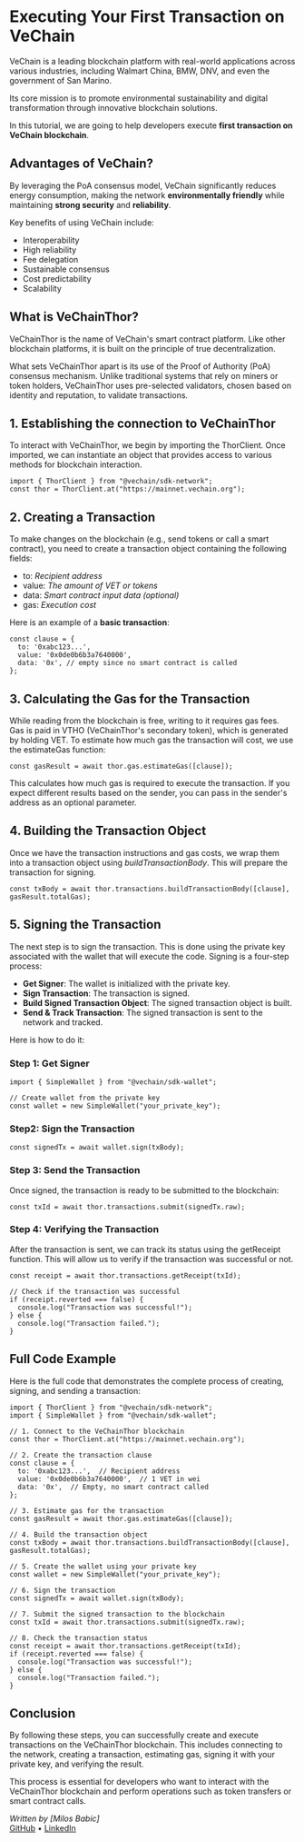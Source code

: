 
# Executing Your First Transaction on VeChain

VeChain is a leading blockchain platform with real-world applications across various industries, including Walmart China, BMW, DNV, and even the government of San Marino.

Its core mission is to promote environmental sustainability and digital transformation through innovative blockchain solutions.

In this tutorial, we are going to help developers execute **first transaction on VeChain blockchain**.

## Advantages of VeChain? 

By leveraging the PoA consensus model, VeChain significantly reduces energy consumption, making the network **environmentally friendly** while maintaining **strong security** and **reliability**.

Key benefits of using VeChain include:
- Interoperability
- High reliability
- Fee delegation
- Sustainable consensus
- Cost predictability
- Scalability

## What is VeChainThor? 

VeChainThor is the name of VeChain's smart contract platform. Like other blockchain platforms, it is built on the principle of true decentralization.

What sets VeChainThor apart is its use of the Proof of Authority (PoA) consensus mechanism. Unlike traditional systems that rely on miners or token holders, VeChainThor uses pre-selected validators, chosen based on identity and reputation, to validate transactions.


## 1. Establishing the connection to VeChainThor

To interact with VeChainThor, we begin by importing the ThorClient. Once imported, we can instantiate an object that provides access to various methods for blockchain interaction. 

```
import { ThorClient } from "@vechain/sdk-network";
const thor = ThorClient.at("https://mainnet.vechain.org");
```

## 2. Creating a Transaction
To make changes on the blockchain (e.g., send tokens or call a smart contract), you need to create a transaction object containing the following fields: 

- to: *Recipient address*
- value: *The amount of VET or tokens*
- data: *Smart contract input data (optional)*
- gas: *Execution cost* 

Here is an example of a **basic transaction**:

```
const clause = {
  to: '0xabc123...', 
  value: '0x0de0b6b3a7640000',
  data: '0x', // empty since no smart contract is called
};
```

## 3. Calculating the Gas for the Transaction

While reading from the blockchain is free, writing to it requires gas fees. Gas is paid in VTHO (VeChainThor's secondary token), which is generated by holding VET. To estimate how much gas the transaction will cost, we use the estimateGas function:

```
const gasResult = await thor.gas.estimateGas([clause]);
```

This calculates how much gas is required to execute the transaction. If you expect different results based on the sender, you can pass in the sender's address as an optional parameter.

## 4. Building the Transaction Object
Once we have the transaction instructions and gas costs, we wrap them into a transaction object using *buildTransactionBody*. This will prepare the transaction for signing.

```
const txBody = await thor.transactions.buildTransactionBody([clause], gasResult.totalGas);
```

## 5. Signing the Transaction
The next step is to sign the transaction. This is done using the private key associated with the wallet that will execute the code. Signing is a four-step process:

- **Get Signer**: The wallet is initialized with the private key.
- **Sign Transaction**: The transaction is signed.
- **Build Signed Transaction Object**: The signed transaction object is built.
- **Send & Track Transaction**: The signed transaction is sent to the network and tracked.

Here is how to do it:

### Step 1: Get Signer
```
import { SimpleWallet } from "@vechain/sdk-wallet";

// Create wallet from the private key
const wallet = new SimpleWallet("your_private_key");
```
### Step2: Sign the Transaction
```
const signedTx = await wallet.sign(txBody);
```
### Step 3: Send the Transaction
Once signed, the transaction is ready to be submitted to the blockchain:

```
const txId = await thor.transactions.submit(signedTx.raw);
```

### Step 4: Verifying the Transaction
After the transaction is sent, we can track its status using the getReceipt function. This will allow us to verify if the transaction was successful or not.

```
const receipt = await thor.transactions.getReceipt(txId);

// Check if the transaction was successful
if (receipt.reverted === false) {
  console.log("Transaction was successful!");
} else {
  console.log("Transaction failed.");
}
```

## Full Code Example
Here is the full code that demonstrates the complete process of creating, signing, and sending a transaction:

```
import { ThorClient } from "@vechain/sdk-network";
import { SimpleWallet } from "@vechain/sdk-wallet";

// 1. Connect to the VeChainThor blockchain
const thor = ThorClient.at("https://mainnet.vechain.org");

// 2. Create the transaction clause
const clause = {
  to: '0xabc123...',  // Recipient address
  value: '0x0de0b6b3a7640000',  // 1 VET in wei
  data: '0x',  // Empty, no smart contract called
};

// 3. Estimate gas for the transaction
const gasResult = await thor.gas.estimateGas([clause]);

// 4. Build the transaction object
const txBody = await thor.transactions.buildTransactionBody([clause], gasResult.totalGas);

// 5. Create the wallet using your private key
const wallet = new SimpleWallet("your_private_key");

// 6. Sign the transaction
const signedTx = await wallet.sign(txBody);

// 7. Submit the signed transaction to the blockchain
const txId = await thor.transactions.submit(signedTx.raw);

// 8. Check the transaction status
const receipt = await thor.transactions.getReceipt(txId);
if (receipt.reverted === false) {
  console.log("Transaction was successful!");
} else {
  console.log("Transaction failed.");
}

```
## Conclusion
By following these steps, you can successfully create and execute transactions on the VeChainThor blockchain. This includes connecting to the network, creating a transaction, estimating gas, signing it with your private key, and verifying the result.

This process is essential for developers who want to interact with the VeChainThor blockchain and perform operations such as token transfers or smart contract calls.

*Written by [Milos Babic]*  
[GitHub](https://github.com/milos15) • [LinkedIn](https://www.linkedin.com/in/milosbabicns/)
